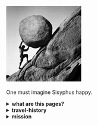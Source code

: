 <!--HEAD-->
<img src="https://github.com/gnusuy/project-Sisyphus/blob/main/sisyphus_pic.jpg?raw=true" width="40%" height="30%"><br><br>
One must imagine Sisyphus happy.
<!--HEAD-->

<!--WHATS-ARE-THIS-PAGES?-->
 <details>
  <summary><b>what are this pages?</b></summary>
  <div markdown="1">

> <i>시시포스는 그리스 신화에 나오는 인간이다. 그는 교활하고 꾀가 많아서 신들을 기만하는 행위를 일삼았다. 그에 대한 벌로 신은 시시포스에게 영원한 노동의 벌을 부여받는다. 매일 큰 바위를 산 정상에 올려야하고, 올라간 바위는 다시 산 아래로 굴러떨어진다.</i>
  
　프랑스의 철학자 알베르 까뮈는 위 시시포스의 이야기를 다룬 '시지프 신화' 라는 이름의 에세이를 발간했다. 에세이를 통해 그는 삶을 대하는 인간의 태도에 대해 이야기했다.<br>
   
　끝없는 형벌을 받게된 시시포스가 유일하게 신에게 반항할 수 있는 방법은 무의미함과 허무함에 대한 의식을 버리고 무한한 반복을 즐기며 바위를 정상으로 올리는 것이라고 이야기한다.<br>
   
　나는 힘들게 올린 바위가 떨어질까 무서워 시작하지 못하는 겁많은 사람이었다. 삶에 대한 무의미함과 허무함에 대한 의심으로 가득 차있었다. 그런 태도로 삶을 살아가다보니 크게 슬프지도, 크게 기쁘지도 않았다. 인생은 원래 허무한거라고 생각했으니까. <br>
   
　2년간 다니던 회사를 퇴사하고, 삶을 대하는 나의 태도에 대해 진지하게 고민해보았다. 고민 끝에 내린 결론은 <b><u> 삶은 언제 끝날지 알수 없으니, 주어진 삶을 낭비하기보다 살아있는 동안에 열심히 살아보자</u></b> 는 것이었다.<br>
   
　그래서 열심히 살아가는 삶을 기록하기 위해 이 page를 만들었다. 열심히 살아가는 발자취를 남기며, 나와 같은 고민을 하고 있는 사람에게 도움이 되는 공간이 되었으면 한다.<br>
   
  </div>
  </details>
<!--WHATS-ARE-THIS-PAGES?-->

<!--TRAVEL-HISTORY-->

  <details>
  <summary><b>travel-history</b></summary>
  <div markdown="1">

  - 21.08.26. 첫 날이다. <br><br>
  - 21.08.28. 첫 mission에 대한 미팅이 있었다. 첫 mission 에 대한 충분한 고민이 더 필요했다. 겉핥기 식으로 판단하지 말고, 진지하고 깊게 사고해야한다. <br><br>
  - 21.08.30. 웹사이트들을 보면 많은 정보들이 친절하게 방문자들을 도와주고 있다. 나도 도움을 받은만큼 다른 사람들에게 도움을 주는 공간을 만들고 싶다. <br><br>
  - 21.09.01. 두 번째 mission을 수행하면서 많은 시행착오가 있었다. 오류가 발생할 때마다 오류 문구를 구글링하며 해결하는 재미가 있었다. 튜토리얼을 따라가면서 이해가 안되는 부분이 너무 많았지만 일단은 다 해보고 다시 처음부터 보면서 천천히 이해하기로 했다.<br><br>   
  - 21.09.03. 튜토리얼을 총 2회 수행했다. 1회차는 이해가 안된 부분도 많았는데 일단은 시키는대로 다 완주했고, 2회차는 이해가 안되는 부분은 그냥 넘어가지 않고 이해가 될 때까지 계속 반복해서 생각했다. 안된다고 무작정 서있는 것보다는 일단 해보고 경험해보는 것이 중요한 것 같다. 하면 된다. <br><br>
  </div>
  </details>
  
<!--TRAVEL-HISTORY-->

<!--MISSION-->

  <details>
  <summary><b>mission</b></summary>
  <div markdown="1">
 
> <i>비전공자인 나에게 개발 영역은 멋있고 재밌을 것 같지만 올라가기 힘들어보이는 높은 산이었다. 그래도 지치지 않고 천천히 꾸준히 올라가보려고 한다.<br>
   나는 감사하게도 주변의 도움을 통해 한 발, 한 발 천천히 공부해가며 기록하고 있다. 혹시라도 새로운 도전에 도움이 필요한 사람들에게 아래의 mission 들이 도움이 되었으면 좋겠다.</i>
   
 01. [Github pages를 생성하는 방법](https://gnusuy.github.io/project-Sisyphus/how-to-create-github-pages)
 02. [test](about:blank)
 03. 

  </div>
  </details>
 
 <!--MISSION-->
